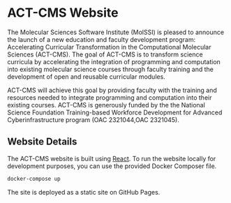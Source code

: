 # ACT-CMS Website

The Molecular Sciences Software Institute (MolSSI) is pleased to announce the launch of a new education and faculty development program: Accelerating Curricular Transformation in the Computational Molecular Sciences (ACT-CMS). The goal of ACT-CMS is to transform science curricula by accelerating the integration of programming and computation into existing molecular science courses through faculty training and the development of open and reusable curricular modules.

ACT-CMS will achieve this goal by providing faculty with the training and resources needed to integrate programming and computation into their existing courses. ACT-CMS is generously funded by the the National Science Foundation Training-based Workforce Development for Advanced Cyberinfrastructure program (OAC 2321044,OAC 2321045).

## Website Details
The ACT-CMS website is built using [React](https://reactjs.org/).
To run the website locally for development purposes, you can use the provided Docker Composer file.

```bash
docker-compose up
```

The site is deployed as a static site on GitHub Pages.